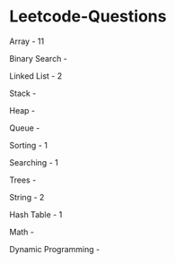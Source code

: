 # Leetcode-Questions

Array - 11

Binary Search - 

Linked List - 2

Stack -   

Heap -  

Queue - 

Sorting - 1

Searching - 1

Trees - 

String - 2

Hash Table - 1

Math - 

Dynamic Programming - 
